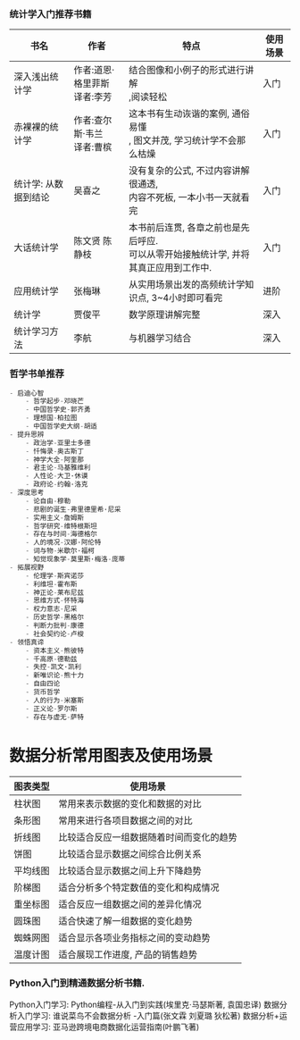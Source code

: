 ### 统计学入门推荐书籍 

| 书名          | 作者                  | 特点                                               | 使用场景 |
| ----------- | ------------------- | ------------------------------------------------ | ---- |
| 深入浅出统计学     | 作者:道恩·格里菲斯<br>译者:李芳 | 结合图像和小例子的形式进行讲解<br>,阅读轻松                         | 入门   |
| 赤裸裸的统计学     | 作者:查尔斯·韦兰<br>译者:曹槟  | 这本书有生动诙谐的案例, 通俗易懂<br>, 图文并茂, 学习统计学不会那么枯燥         | 入门   |
| 统计学: 从数据到结论 | 吴喜之                 | 没有复杂的公式, 不过内容讲解很通透, <br>内容不死板, 一本小书一天就看完         | 入门   |
| 大话统计学       | 陈文贤 陈静枝             | 本书前后连贯, 各章之前也是先后呼应.<br>可以从零开始接触统计学, 并将其真正应用到工作中. | 入门   |
| 应用统计学       | 张梅琳                 | 从实用场景出发的高频统计学知识点,  3~4小时即可看完                     | 进阶   |
| 统计学         | 贾俊平                 | 数学原理讲解完整                                         | 深入   |
| 统计学习方法      | 李航                  | 与机器学习结合                                          | 深入   |

### 哲学书单推荐
```python
- 启迪心智
	- 哲学起步-邓晓芒
	- 中国哲学史-郭齐勇
	- 理想国-柏拉图
	- 中国哲学史大纲-胡适
- 提升思辨
	- 政治学-亚里士多德
	- 忏悔录-奥古斯丁
	- 神学大全-阿奎那
	- 君主论-马基雅维利
	- 人性论-大卫·休谟
	- 政府论-约翰·洛克
- 深度思考
	- 论自由-穆勒
	- 悲剧的诞生-弗里德里希·尼采
	- 实用主义-詹姆斯
	- 哲学研究-维特根斯坦 
	- 存在与时间-海德格尔
	- 人的境况-汉娜·阿伦特
	- 词与物-米歇尔·福柯
	- 知觉现象学-莫里斯·梅洛-庞蒂
- 拓展视野
	- 伦理学-斯宾诺莎
	- 利维坦-霍布斯
	- 神正论-莱布尼兹
	- 思维方式-怀特海
	- 权力意志-尼采
	- 历史哲学-黑格尔
	- 判断力批判-康德
	- 社会契约论-卢梭
- 领悟真谛
	- 资本主义-熊彼特
	- 千高原-德勒兹
	- 失控-凯文·凯利
	- 新唯识论-熊十力
	- 自由四论
	- 货币哲学
	- 人的行为-米塞斯
	- 正义论-罗尔斯
	- 存在与虚无-萨特
```


# 数据分析常用图表及使用场景

| 图表类型 | 使用场景                 |
| ---- | -------------------- |
| 柱状图  | 常用来表示数据的变化和数据的对比     |
| 条形图  | 常用来进行各项目数据之间的对比      |
| 折线图  | 比较适合反应一组数据随着时间而变化的趋势 |
| 饼图   | 比较适合显示数据之间综合比例关系     |
| 平均线图 | 比较适合显示数据之间上升下降趋势     |
| 阶梯图  | 适合分析多个特定数值的变化和构成情况   |
| 重坐标图 | 适合反应一组数据之间的差异化情况     |
| 圆珠图  | 适合快速了解一组数据的变化趋势      |
| 蜘蛛网图 | 适合显示各项业务指标之间的变动趋势    |
| 温度计图 | 适合展现工作进度, 产品的销售趋势    |

### Python入门到精通数据分析书籍.  
Python入门学习: Python编程-从入门到实践(埃里克·马瑟斯著, 袁国忠译)
数据分析入门学习: 谁说菜鸟不会数据分析 -入门篇(张文霖  刘夏璐 狄松著)
数据分析+运营应用学习: 亚马逊跨境电商数据化运营指南(叶鹏飞著)

